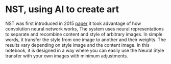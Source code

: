 # NST, using AI to create art
NST was first introduced in 2015 [paper](https://arxiv.org/abs/1508.06576) it took advantage of how convolution neural network works, The system uses neural representations to separate and recombine content and style of arbitrary images. In simple words, it transfer the style from one image to another and their weights. The results vary depending on style image and the content image. In this notebook, it is designed in a way where you can easily use the Neural Style transfer with your own images with minimum adjustments.
